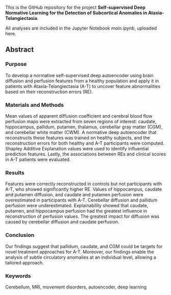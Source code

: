 This is the GitHub repository for the project **Self-supervised Deep Normative Learning for the Detection of Subcortical Anomalies in Ataxia-Telangiectasia**.

All analyses are included in the Jupyter Notebook _main.ipynb_, uploaded here.

## Abstract
### Purpose
To develop a normative self-supervised deep autoencoder using brain diffusion and perfusion features from a healthy population and apply it in patients with Ataxia-Telangiectasia (A-T) to uncover feature abnormalities based on their reconstruction errors (RE).

### Materials and Methods
Mean values of apparent diffusion coefficient and cerebral blood flow perfusion maps were extracted from seven regions of interest: caudate, hippocampus, pallidum, putamen, thalamus, cerebellar gray matter (CGM), and cerebellar white matter (CWM). A normative deep autoencoder that reconstructs these features was trained on healthy subjects, and the reconstruction errors for both healthy and  A-T participants were computed. Shapley Additive Explanation values were used to identify influential prediction features. Lastly, the associations between REs and clinical scores in A-T patients were evaluated.

### Results
Features were correctly reconstructed in controls but not participants with A-T, who showed significantly higher RE. Values of hippocampus, caudate and putamen diffusion, and caudate and putamen perfusion were overestimated in participants with A-T. Cerebellar diffusion and pallidum perfusion were underestimated. Explainability showed that caudate, putamen, and hippocampus perfusion had the greatest influence in reconstruction of perfusion values. The greatest impact for diffusion was caused by cerebellar diffusion and caudate perfusion. 

### Conclusion
Our findings suggest that pallidum, caudate, and CGM could be targets for novel treatment approaches for A-T. Moreover, our findings enable the analysis of subtle circulatory anomalies at an individual level, allowing a tailored approach.

### Keywords
Cerebellum, MRI, movement disorders, autoencoder, deep learning


